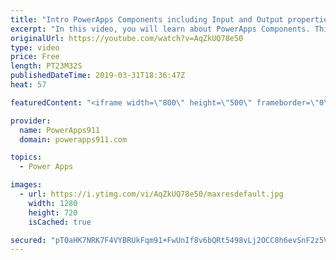 ```yaml
---
title: "Intro PowerApps Components including Input and Output properties"
excerpt: "In this video, you will learn about PowerApps Components. This new feature allows you to package and reuse controls and functionality throughout your app. The video covers what are Components, how to pass data into components, and how to pass data from components.  For more information on PowerApps please"
originalUrl: https://youtube.com/watch?v=AqZkUQ78e50
type: video
price: Free
length: PT23M32S
publishedDateTime: 2019-03-31T18:36:47Z
heat: 57

featuredContent: "<iframe width=\"800\" height=\"500\" frameborder=\"0\" src=\"https://www.youtube.com/embed/AqZkUQ78e50\" allow=\"accelerometer; autoplay; encrypted-media; gyroscope; picture-in-picture\" allowfullscreen></iframe>"

provider:
  name: PowerApps911
  domain: powerapps911.com

topics:
  - Power Apps

images:
  - url: https://i.ytimg.com/vi/AqZkUQ78e50/maxresdefault.jpg
    width: 1280
    height: 720
    isCached: true

secured: "pT0aHK7NRK7F4VYBRUkFqm91+FwUnIf8v6bQRt5498vLj2OCC8h6evSnF2z5VIqd9QbTnjTMSeRM+v908sBSSZFwUGgFMeIgltmQ+VO4fET8d0nEds1Dx92k14BNhUyzzsBk7kUuJ97JRSGqtBzEJL++g0IWk/CuzqHjO9xzMgI9yihn1loZl/Hw12dxCEYjx3wQJYIREaGbOfTfrCMhgYqQcBmsdPb4kaMFX0DtdWEuU/XiSqyyH8miapulfo6lAvVZ049jUN3s+x7dengKsbqZ4FueecPcizxt/0tcn81gzR4Gb9vzdVR3Awe/IXUafrePyFDUE70cxoVN003pRuOfpLB0Mos7IECrQgsbs41WzsvC3BQjzzo+Dj0UmQFji+vZ8JcE6nQYdxqg92FrUtlhbSMZwi3uURtgqZV/0W0=;EjyKkuOaJx7Yvqz3CQy9IA=="
---
```


